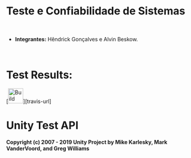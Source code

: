 # Teste e Confiabilidade de Sistemas

</br>

* **Integrantes:** Hêndrick Gonçalves e Alvin Beskow.

</br>


# Test Results:

[<img alt="Build Status" src="https://www.travis-ci.com/HendrickGoncalves/Travis_Test.svg?token=n9J5MzN5s3sQcxTgPs3Q&branch=main" height="40">][travis-url]

Unity Test API
==============

__Copyright (c) 2007 - 2019 Unity Project by Mike Karlesky, Mark VanderVoord, and Greg Williams__


